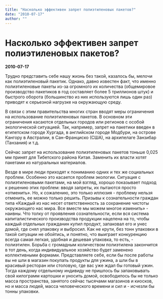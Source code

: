 ```yaml
---
title: "Насколько эффективен запрет полиэтиленовых пакетов?"
date: "2010-07-17"
author: ""
---
```


# Насколько эффективен запрет полиэтиленовых пакетов?

**2010-07-17** 

Трудно представить себе нашу жизнь без такой, казалось бы, мелочи как полиэтиленовый пакетик. Однако, давно известен факт, что именно полиэтиленовые пакеты из-за огромного их количества (общемировое производство пакетиков в год составляет более 5 триллионов штук) и быстрого оборота (большинство из них используются лишь один раз) приводят к серьезной нагрузке на окружающую среду.

В связи с этим правительства многих стран вводят меры ограничения на использование полиэтиленовых пакетов. В основном эти ограничения касаются отдельных городов или регионов с особой экологической ситуацией. Так, например, запрет на пакетики введен в египетском городе Хургада, в английском городе Модбури, на острове Кангору в Австралии, в Сан-Франциско (США), на архипелаге Занзибар (Танзания) и т.д.

Сейчас запрет на использование полиэтиленовых пакетов тоньше 0,025 мм принят для Тибетского района Китая. Заменить их власти хотят пакетами из натуральных материалов.

Везде в мире люди приходят к пониманию одних и тех же социальных проблем. Особенно это касается проблем экологии. Ситуация с полиэтиленовыми пакетами, на мой взгляд, хорошо показывает подход к решению этих проблем: вводя запреты, их пытаются просто «отменить». Но, к сожалению, это только иллюзия - проблему нельзя отменить, ее можно только решить. Призывы к сознательности граждан типа «Каждый из нас несет ответственность за сохранение чистоты окружающего нас мира. Все вместе мы можем многое изменить» - наивны. Что толку от проявления сознательности, если вся система капиталистического производства продукции нацелена на то, чтобы каждый отдельных гражданин купил продукт, запаковал его и унес домой, где снял упаковку и выбросил. Как не крути, без тонн упаковки в такой ситуации не обойтись, и понятно, что выиграет конкуренцию всегда самая легкая, удобная и дешевая упаковка, то есть, - полиэтилен. Борьба с громадным количеством полиэтилена закончится в тот день, когда индивидуальное хозяйство будет заменено коллективными формами. Представляете себе, если бы после работы вы не шли в магазин покупать продукты для ужина, а шли бы в красивый ресторан или столовую, где вас уже ждал бы готовый ужин. Тогда каждому отдельному индивиду не пришлось бы запаковывать свой килограмм картошки и уносить домой, освободилось бы не только масса пространства, занятого сейчас тысячами магазинов и киосков, но и масса людей, масса человеческого времени и сил и - исчезли бы тонны упаковки.